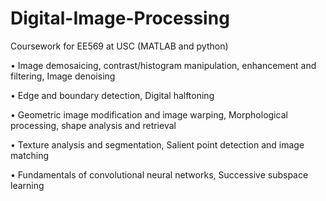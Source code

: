 # Digital-Image-Processing
Coursework for EE569 at USC (MATLAB and python)

•	Image demosaicing, contrast/histogram manipulation, enhancement and filtering, Image denoising 

•	Edge and boundary detection, Digital halftoning 

•	Geometric image modification and image warping, Morphological processing, shape analysis and retrieval

•	Texture analysis and segmentation, Salient point detection and image matching

•	Fundamentals of convolutional neural networks, Successive subspace learning 



